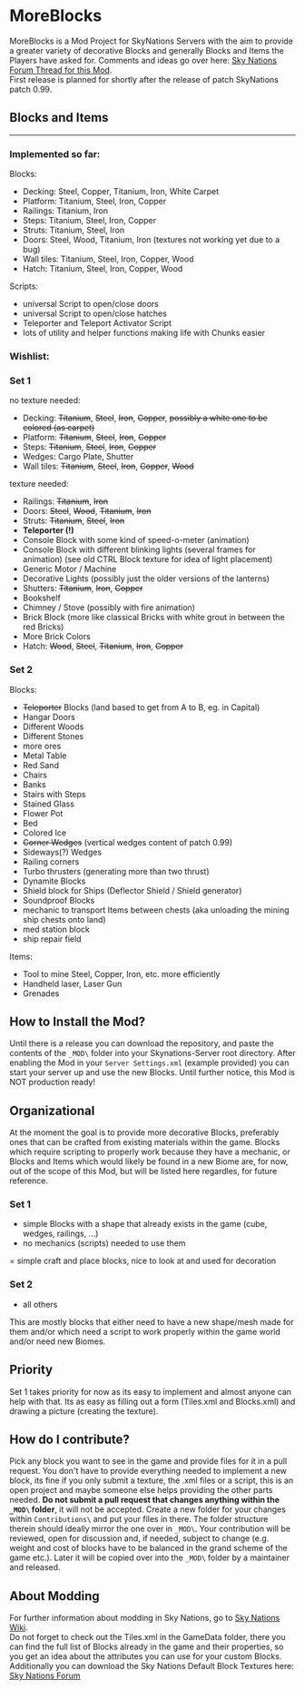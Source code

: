 # MoreBlocks
MoreBlocks is a Mod Project for SkyNations Servers with the aim to provide a greater variety of decorative Blocks and generally Blocks and Items the Players have asked for. Comments and ideas go over here: [Sky Nations Forum Thread for this Mod](http://skynations.net/community/viewtopic.php?f=11&t=1009 "Sky Nations Forum Thread for this Mod").  
First release is planned for shortly after the release of patch SkyNations patch 0.99.

## Blocks and Items
---

### Implemented so far:

Blocks:
- Decking: Steel, Copper, Titanium, Iron, White Carpet
- Platform: Titanium, Steel, Iron, Copper
- Railings: Titanium, Iron
- Steps: Titanium, Steel, Iron, Copper
- Struts: Titanium, Steel, Iron
- Doors: Steel, Wood, Titanium, Iron (textures not working yet due to a bug)
- Wall tiles: Titanium, Steel, Iron, Copper, Wood
- Hatch: Titanium, Steel, Iron, Copper, Wood

Scripts:

- universal Script to open/close doors
- universal Script to open/close hatches
- Teleporter and Teleport Activator Script
- lots of utility and helper functions making life with Chunks easier

### Wishlist:
### Set 1
no texture needed:
- Decking: ~~Titanium~~, ~~Steel~~, ~~Iron~~, ~~Copper~~, ~~possibly a white one to be colored (as carpet)~~
- Platform: ~~Titanium~~, ~~Steel~~, ~~Iron~~, ~~Copper~~
- Steps: ~~Titanium~~, ~~Steel~~, ~~Iron~~, ~~Copper~~
- Wedges: Cargo Plate, Shutter
- Wall tiles: ~~Titanium~~, ~~Steel~~, ~~Iron~~, ~~Copper~~, ~~Wood~~

texture needed:
- Railings: ~~Titanium~~, ~~Iron~~
- Doors: ~~Steel~~, ~~Wood~~, ~~Titanium~~, ~~Iron~~
- Struts: ~~Titanium~~, ~~Steel~~, ~~Iron~~
- **Teleporter (!)**
- Console Block with some kind of speed-o-meter (animation)
- Console Block with different blinking lights (several frames for animation) (see old CTRL Block texture for idea of light placement)
- Generic Motor / Machine
- Decorative Lights (possibly just the older versions of the lanterns)
- Shutters: ~~Titanium~~, ~~Iron~~, ~~Copper~~
- Bookshelf
- Chimney / Stove (possibly with fire animation)
- Brick Block (more like classical Bricks with white grout in between the red Bricks)
- More Brick Colors
- Hatch: ~~Wood~~, ~~Steel~~, ~~Titanium~~, ~~Iron~~, ~~Copper~~

### Set 2
Blocks:
- ~~Teleporter~~ Blocks (land based to get from A to B, eg. in Capital)
- Hangar Doors
- Different Woods
- Different Stones
- more ores
- Metal Table
- Red Sand
- Chairs
- Banks
- Stairs with Steps
- Stained Glass
- Flower Pot
- Bed
- Colored Ice
- ~~Corner Wedges~~ (vertical wedges content of patch 0.99)
- Sideways(?) Wedges
- Railing corners
- Turbo thrusters (generating more than two thrust)
- Dynamite Blocks
- Shield block for Ships (Deflector Shield / Shield generator)
- Soundproof Blocks
- mechanic to transport Items between chests (aka unloading the mining ship chests onto land)
- med station block
- ship repair field

Items:
- Tool to mine Steel, Copper, Iron, etc. more efficiently
- Handheld laser, Laser Gun
- Grenades

## How to Install the Mod?

Until there is a release you can download the repository, and paste the contents of the `_MOD\` folder into your Skynations-Server root directory. After enabling the Mod in your `Server Settings.xml` (example provided) you can start your server up and use the new Blocks. Until further notice, this Mod is NOT production ready!

## Organizational

At the moment the goal is to provide more decorative Blocks, preferably ones that can be crafted from existing materials within the game. Blocks which require scripting to properly work because they have a mechanic, or Blocks and Items which would likely be found in a new Biome are, for now, out of the scope of this Mod, but will be listed here regardles, for future reference. 

### Set 1
- simple Blocks with a shape that already exists in the game (cube, wedges, railings, ...)
- no mechanics (scripts) needed to use them

= simple craft and place blocks, nice to look at and used for decoration
### Set 2
- all others

This are mostly blocks that either need to have a new shape/mesh made for them and/or which need a script to work properly within the game world and/or need new Biomes.

## Priority
Set 1 takes priority for now as its easy to implement and almost anyone can help with that. Its as easy as filling out a form (Tiles.xml and Blocks.xml) and drawing a picture (creating the texture).

## How do I contribute?
Pick any block you want to see in the game and provide files for it in a pull request. You don't have to provide everything needed to implement a new block, its fine if you only submit a texture, the .xml files or a script, this is an open project and maybe someone else helps providing the other parts needed.
**Do not submit a pull request that changes anything within the `_MOD\` folder**, it will not be accepted. Create a new folder for your changes within `Contributions\` and put your files in there. The folder structure therein should ideally mirror the one over in `_MOD\`. Your contribution will be reviewed, open for discussion and, if needed, subject to change (e.g. weight and cost of blocks have to be balanced in the grand scheme of the game etc.). Later it will be copied over into the `_MOD\` folder by a maintainer and released. 

## About Modding
For further information about modding in Sky Nations, go to [Sky Nations Wiki](http://wiki.skynations.net/doku.php?id=modding "Sky Nations Wiki - Modding").  
Do not forget to check out the Tiles.xml in the GameData folder, there you can find the full list of Blocks already in the game and their properties, so you get an idea about the attributes you can use for your custom Blocks.
Additionally you can download the Sky Nations Default Block Textures here: [Sky Nations Forum](http://skynations.net/community/viewtopic.php?f=11&t=879 "Sky Nations Forum - Sky Nations Default Textures - For making new texture packs")